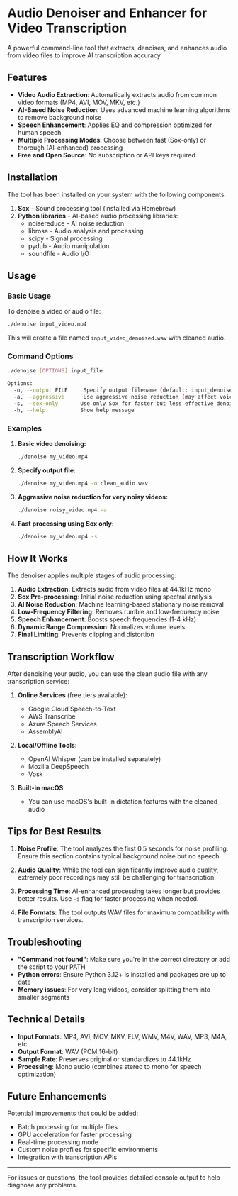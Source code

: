 # Audio Denoiser and Enhancer for Video Transcription

A powerful command-line tool that extracts, denoises, and enhances audio from video files to improve AI transcription accuracy.

## Features

- **Video Audio Extraction**: Automatically extracts audio from common video formats (MP4, AVI, MOV, MKV, etc.)
- **AI-Based Noise Reduction**: Uses advanced machine learning algorithms to remove background noise
- **Speech Enhancement**: Applies EQ and compression optimized for human speech
- **Multiple Processing Modes**: Choose between fast (Sox-only) or thorough (AI-enhanced) processing
- **Free and Open Source**: No subscription or API keys required

## Installation

The tool has been installed on your system with the following components:

1. **Sox** - Sound processing tool (installed via Homebrew)
2. **Python libraries** - AI-based audio processing libraries:
   - noisereduce - AI noise reduction
   - librosa - Audio analysis and processing
   - scipy - Signal processing
   - pydub - Audio manipulation
   - soundfile - Audio I/O

## Usage

### Basic Usage

To denoise a video or audio file:

```bash
./denoise input_video.mp4
```

This will create a file named `input_video_denoised.wav` with cleaned audio.

### Command Options

```bash
./denoise [OPTIONS] input_file

Options:
  -o, --output FILE     Specify output filename (default: input_denoised.wav)
  -a, --aggressive      Use aggressive noise reduction (may affect voice quality)
  -s, --sox-only       Use only Sox for faster but less effective denoising
  -h, --help           Show help message
```

### Examples

1. **Basic video denoising:**
   ```bash
   ./denoise my_video.mp4
   ```

2. **Specify output file:**
   ```bash
   ./denoise my_video.mp4 -o clean_audio.wav
   ```

3. **Aggressive noise reduction for very noisy videos:**
   ```bash
   ./denoise noisy_video.mp4 -a
   ```

4. **Fast processing using Sox only:**
   ```bash
   ./denoise my_video.mp4 -s
   ```

## How It Works

The denoiser applies multiple stages of audio processing:

1. **Audio Extraction**: Extracts audio from video files at 44.1kHz mono
2. **Sox Pre-processing**: Initial noise reduction using spectral analysis
3. **AI Noise Reduction**: Machine learning-based stationary noise removal
4. **Low-Frequency Filtering**: Removes rumble and low-frequency noise
5. **Speech Enhancement**: Boosts speech frequencies (1-4 kHz)
6. **Dynamic Range Compression**: Normalizes volume levels
7. **Final Limiting**: Prevents clipping and distortion

## Transcription Workflow

After denoising your audio, you can use the clean audio file with any transcription service:

1. **Online Services** (free tiers available):
   - Google Cloud Speech-to-Text
   - AWS Transcribe
   - Azure Speech Services
   - AssemblyAI

2. **Local/Offline Tools**:
   - OpenAI Whisper (can be installed separately)
   - Mozilla DeepSpeech
   - Vosk

3. **Built-in macOS**:
   - You can use macOS's built-in dictation features with the cleaned audio

## Tips for Best Results

1. **Noise Profile**: The tool analyzes the first 0.5 seconds for noise profiling. Ensure this section contains typical background noise but no speech.

2. **Audio Quality**: While the tool can significantly improve audio quality, extremely poor recordings may still be challenging for transcription.

3. **Processing Time**: AI-enhanced processing takes longer but provides better results. Use `-s` flag for faster processing when needed.

4. **File Formats**: The tool outputs WAV files for maximum compatibility with transcription services.

## Troubleshooting

- **"Command not found"**: Make sure you're in the correct directory or add the script to your PATH
- **Python errors**: Ensure Python 3.12+ is installed and packages are up to date
- **Memory issues**: For very long videos, consider splitting them into smaller segments

## Technical Details

- **Input Formats**: MP4, AVI, MOV, MKV, FLV, WMV, M4V, WAV, MP3, M4A, etc.
- **Output Format**: WAV (PCM 16-bit)
- **Sample Rate**: Preserves original or standardizes to 44.1kHz
- **Processing**: Mono audio (combines stereo to mono for speech optimization)

## Future Enhancements

Potential improvements that could be added:
- Batch processing for multiple files
- GPU acceleration for faster processing
- Real-time processing mode
- Custom noise profiles for specific environments
- Integration with transcription APIs

---

For issues or questions, the tool provides detailed console output to help diagnose any problems.
